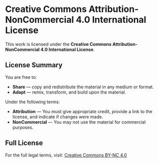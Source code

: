 # Creative Commons Attribution-NonCommercial 4.0 International License

This work is licensed under the **Creative Commons Attribution-NonCommercial 4.0
International License**.

## License Summary

You are free to:

- **Share** — copy and redistribute the material in any medium or format.
- **Adapt** — remix, transform, and build upon the material.

Under the following terms:

- **Attribution** — You must give appropriate credit, provide a link to the
  license, and indicate if changes were made.
- **NonCommercial** — You may not use the material for commercial purposes.

## Full License

For the full legal terms, visit:
[Creative Commons BY-NC 4.0](https://creativecommons.org/licenses/by-nc/4.0/)
